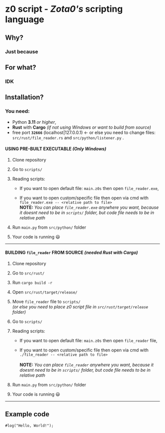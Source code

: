 # **z0 script** - ***Zota0's*** scripting language

## **Why?**

### Just because

## **For what?**

### IDK

## **Installation?**

### You need: 
- Python **3.11** *or higher*,
- **Rust** with **Cargo** *(if not using Windows or want to build from source)*
-  free port **`32666`** (localhost|127.0.0.1) <- or else you need to change files: <br />`src/rust/file_reader.rs` and `src/python/listener.py` .

#### **USING PRE-BUILT EXECUTABLE** *(Only Windows)*

1. Clone repository

2. Go to `scripts/`

3. Reading scripts:
    * If you want to open default file: `main.z0s` then open `file_reader.exe`,

    * If you want to open custom/specific file then open via cmd with `file_reader.exe -- <relative path to file>` <br /> **NOTE:** *You can place `file_reader.exe` anywhere you want, because it doesnt need to be in `scripts/` folder, but code file needs to be in relative path*

4. Run `main.py` from `src/python/` folder

5. Your code is running 😃

---

#### **BUILDING `file_reader` FROM SOURCE** *(needed **Rust** with **Cargo**)*

1. Clone repository

2. Go to `src/rust/`

3. Run `cargo build -r`

4. Open `src/rust/target/release/`

5. Move `file_reader` file to `scripts/` <br /> *(or else you need to place z0 script file in `src/rust/target/release` folder)*

7. Go to `scripts/`

8. Reading scripts:
    * If you want to open default file: `main.z0s` then open `file_reader` file,

    * If you want to open custom/specific file then open via cmd with `./file_reader -- <relative path to file>` <br /><br /> **NOTE:** *You can place `file_reader` anywhere you want, because it doesnt need to be in `scripts/` folder, but code file needs to be in relative path*

9. Run `main.py` from `src/python/` folder

10. Your code is running 😃

---

## Example code

``` z0s
#log("Hello, World!");
```
